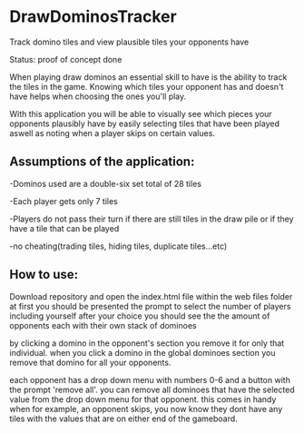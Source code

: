 # DrawDominosTracker
Track domino tiles and view plausible tiles your opponents have

Status: proof of concept done

When playing draw dominos an essential skill to have is the ability to track the tiles in the game.
Knowing which tiles your opponent has and doesn't have helps when choosing the ones you'll play.

With this application you will be able to visually see which pieces your opponents plausibly have by easily selecting tiles that have been played aswell as noting when a player skips on certain values.

## Assumptions of the application:
-Dominos used are a double-six set total of 28 tiles

-Each player gets only 7 tiles

-Players do not pass their turn if there are still tiles in the draw pile or if they have a tile that can be played

-no cheating(trading tiles, hiding tiles, duplicate tiles...etc)

## How to use:
Download repository and open the index.html file within the web files folder
at first you should be presented the prompt to select the number of players including yourself
after your choice you should see the the amount of opponents each with their own stack of dominoes

by clicking a domino in the opponent's section you remove it for only that individual. when you click a domino in the global dominoes section you remove that domino for all your opponents.

each opponent has a drop down menu with numbers 0-6 and a button with the prompt 'remove all'. you can remove all dominoes that have the selected value from the drop down menu for that opponent. this comes in handy when for example, an opponent skips, you now know they dont have any tiles with the values that are on either end of the gameboard.
